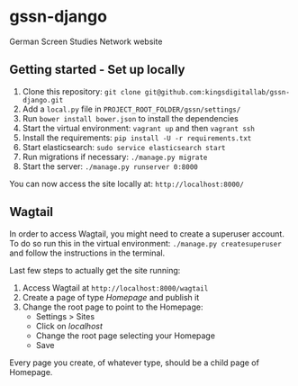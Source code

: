 # gssn-django

German Screen Studies Network website

## Getting started - Set up locally 

1. Clone this repository: `git clone git@github.com:kingsdigitallab/gssn-django.git`
2. Add a `local.py` file in `PROJECT_ROOT_FOLDER/gssn/settings/`
3. Run `bower install bower.json` to install the dependencies
4. Start the virtual environment: `vagrant up` and then `vagrant ssh`
5. Install the requirements: `pip install -U -r requirements.txt`
6. Start elasticsearch: `sudo service elasticsearch start`
7. Run migrations if necessary: `./manage.py migrate`
8. Start the server: `./manage.py runserver 0:8000`

You can now access the site locally at: `http://localhost:8000/`

## Wagtail
In order to access Wagtail, you might need to create a superuser account.
To do so run this in the virtual environment: `./manage.py createsuperuser` and follow the instructions in the terminal.

Last few steps to actually get the site running:

1. Access Wagtail at `http://localhost:8000/wagtail`
2. Create a page of type _Homepage_ and publish it
3. Change the root page to point to the Homepage:
	* Settings > Sites
	* Click on _localhost_
	* Change the root page selecting your Homepage
	* Save

Every page you create, of whatever type, should be a child page of Homepage.